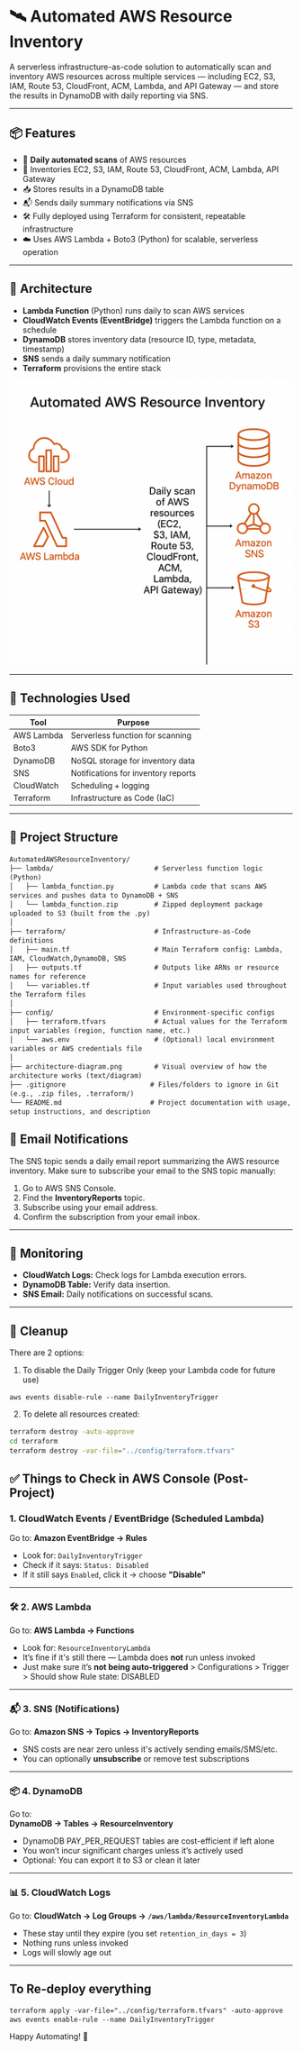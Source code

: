 # 🛰️ Automated AWS Resource Inventory

A serverless infrastructure-as-code solution to automatically scan and inventory AWS resources across multiple services — including EC2, S3, IAM, Route 53, CloudFront, ACM, Lambda, and API Gateway — and store the results in DynamoDB with daily reporting via SNS.

---

## 📦 Features

- 🔁 **Daily automated scans** of AWS resources
- 🧠 Inventories EC2, S3, IAM, Route 53, CloudFront, ACM, Lambda, API Gateway
- 📥 Stores results in a DynamoDB table
- 📬 Sends daily summary notifications via SNS
- 🛠️ Fully deployed using Terraform for consistent, repeatable infrastructure
- ☁️ Uses AWS Lambda + Boto3 (Python) for scalable, serverless operation

---

## 🧱 Architecture

- **Lambda Function** (Python) runs daily to scan AWS services
- **CloudWatch Events (EventBridge)** triggers the Lambda function on a schedule
- **DynamoDB** stores inventory data (resource ID, type, metadata, timestamp)
- **SNS** sends a daily summary notification
- **Terraform** provisions the entire stack

![AWS Resource Inventory Architecture](architecture-diagram.png)


---

## 🚀 Technologies Used

| Tool       | Purpose                               |
|------------|----------------------------------------|
| AWS Lambda | Serverless function for scanning       |
| Boto3      | AWS SDK for Python                     |
| DynamoDB   | NoSQL storage for inventory data       |
| SNS        | Notifications for inventory reports    |
| CloudWatch | Scheduling + logging                   |
| Terraform  | Infrastructure as Code (IaC)           |

---

## 📁 Project Structure

```
AutomatedAWSResourceInventory/
├── lambda/                         # Serverless function logic (Python)
│   ├── lambda_function.py          # Lambda code that scans AWS services and pushes data to DynamoDB + SNS
│   └── lambda_function.zip         # Zipped deployment package uploaded to S3 (built from the .py)
│
├── terraform/                      # Infrastructure-as-Code definitions
│   ├── main.tf                     # Main Terraform config: Lambda, IAM, CloudWatch,DynamoDB, SNS
│   ├── outputs.tf                  # Outputs like ARNs or resource names for reference
│   └── variables.tf                # Input variables used throughout the Terraform files
│
├── config/                         # Environment-specific configs
│   ├── terraform.tfvars            # Actual values for the Terraform input variables (region, function name, etc.)
│   └── aws.env                     # (Optional) local environment variables or AWS credentials file
│
├── architecture-diagram.png        # Visual overview of how the architecture works (text/diagram)
├── .gitignore                     # Files/folders to ignore in Git (e.g., .zip files, .terraform/)
└── README.md                      # Project documentation with usage, setup instructions, and description
```

## 📧 **Email Notifications**

The SNS topic sends a daily email report summarizing the AWS resource inventory. Make sure to subscribe your email to the SNS topic manually:
1. Go to AWS SNS Console.
2. Find the **InventoryReports** topic.
3. Subscribe using your email address.
4. Confirm the subscription from your email inbox.

---

## 🌟 **Monitoring**

- **CloudWatch Logs:** Check logs for Lambda execution errors.
- **DynamoDB Table:** Verify data insertion.
- **SNS Email:** Daily notifications on successful scans.

---

## 🧹 **Cleanup**
There are 2 options: 
1. To disable the Daily Trigger Only (keep your Lambda code for future use)
```
aws events disable-rule --name DailyInventoryTrigger
```

2. To delete all resources created:
```bash
terraform destroy -auto-approve
cd terraform
terraform destroy -var-file="../config/terraform.tfvars"
```


## ✅ Things to Check in AWS Console (Post-Project)
### **1. CloudWatch Events / EventBridge (Scheduled Lambda)**

Go to:  **Amazon EventBridge → Rules**
- Look for: `DailyInventoryTrigger`
- Check if it says: `Status: Disabled`
- If it still says `Enabled`, click it → choose **"Disable"**

---

### 🛠 **2. AWS Lambda**

Go to: **AWS Lambda → Functions**
- Look for: `ResourceInventoryLambda`
- It’s fine if it's still there — Lambda does **not** run unless invoked
- Just make sure it’s **not being auto-triggered** > Configurations > Trigger > Should show Rule state: DISABLED

---

### 📬 **3. SNS (Notifications)**
Go to:  **Amazon SNS → Topics → InventoryReports**
- SNS costs are near zero unless it's actively sending emails/SMS/etc.
- You can optionally **unsubscribe** or remove test subscriptions

---

### 📦 **4. DynamoDB**
Go to:  
**DynamoDB → Tables → ResourceInventory**
- DynamoDB PAY_PER_REQUEST tables are cost-efficient if left alone
- You won’t incur significant charges unless it’s actively used
- Optional: You can export it to S3 or clean it later
---

### 📊 **5. CloudWatch Logs**
 Go to:  **CloudWatch → Log Groups → `/aws/lambda/ResourceInventoryLambda`**
- These stay until they expire (you set `retention_in_days = 3`)
- Nothing runs unless invoked
- Logs will slowly age out

---



## To Re-deploy everything 
```
terraform apply -var-file="../config/terraform.tfvars" -auto-approve
aws events enable-rule --name DailyInventoryTrigger
``` 


Happy Automating! 🎉
